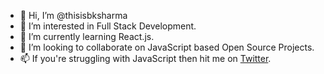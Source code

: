 - 👋 Hi, I’m @thisisbksharma
- 👀 I’m interested in Full Stack Development.
- 🌱 I’m currently learning React.js. 
- 💞️ I’m looking to collaborate on JavaScript based Open Source Projects.
- 📫 If you're struggling with JavaScript then hit me on [Twitter](https://twitter.com/thisisbksharma).

<!---
thisisbksharma/thisisbksharma is a ✨ special ✨ repository because its `README.md` (this file) appears on your GitHub profile.
You can click the Preview link to take a look at your changes.
--->
